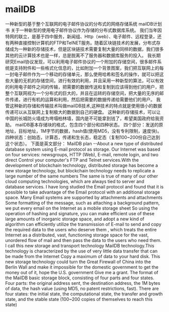 # mailDB
一种新型的基于整个互联网的电子邮件协议的分布式的网络存储系统
mailDB计划书
关于一种新型的使用电子邮件协议作为存储的分布式数据库系统。
我们当年因特网的联立，是基于四中服务，新闻组、Http（web）、电子邮件、远程登录，还有两种直接控制计算机的FTP和TelNET服务。随着区块链技术的发展，分布式存储成为一种新的存储技术，但是区块链技术需要复制大量的同样的数据，我们很多其他的云计算技术也是一样，总是脱离不了服务器和数据库服务的投入。
我长期研究Email协议发现，可以利用电子邮件协议的一个附加的存储空间，很多邮件系统是支持附件和一些格式化信息的，比如附加一个背景图案，我们把互联网上的每一封电子邮件作为一个移动的存储单元，那么使用哈希和签名的操作，就可以把这些大量的无机的存储空间，进行有效的利用，并且采用一种新型的算法，可以有效的利用电子邮件之间的传输，把需要的数据传送和复制到应该得到他们的用户，把整个互联网视为一个分布式的巨大的，并且在运转的存储空间，把大量的无序的邮件传递，进行有机的运算和利用，然后把需要的数据传递给需要他们的用户。
我管这种新的存储和传输技术叫做mailDB技术,这种技术的特点就是使用很小的数据传递可以从互联网上复制极大的数据到自己的硬盘。
这种新的存储技术，可以让中国的长城防火墙成为垮塌柏林墙，国内是不可能拿到钱了，希望美国政府给我资助。
mailDB基本存储块的格式，包含四个部分和四种状态。
四个部分：发送的原地址，目标地址，1M字节的数据，hash值(使用MD5，没有专利限制，速度快)。
四种状态：创始态，计算态，传递和生长态，稳定态（复制100~200份自己达到这个状态）。
下面是英文部分：
MailDB plan
--About a new type of distributed database system using E-mail protocol as storage.
Our Internet was based on four services: newsgroups, HTTP (Web), E-mail,
remote login, and two direct Control your computer's FTP and Telnet services.With
the development of blockchain technology, distributed storage has become a new
storage technology, but blockchain technology needs to replicate a large number
of the same numbers The same is true of many of our other cloud computing
technologies, which are always tied to server and database services.
I have long studied the Email protocol and found that it is possible to take
advantage of the Email protocol with an additional storage space. Many Email
systems are supported by attachments and attachments Some formatting of the
message, such as attaching a background pattern, we put every email on the
Internet as a mobile storage sheet So using the operation of hashing and signature,
you can make efficient use of these large amounts of inorganic storage space, and
adopt a new kind of algorithm can efficiently utilize the transmission of E-mail to
send and copy the required data to the users who deserve them , which treats the
entire Internet as a distributed, vast, functioning storage space for the vast,
unordered flow of mail and then pass the data to the users who need them.
I call this new storage and transport technology MailDB technology.This
technology is characterized by the use of very little data transfer that can be made
from the Internet Copy a maximum of data to your hard disk.
This new storage technology could turn the Great Firewall of China into the Berlin
Wall and make it impossible for the domestic government to get the money out of it,
hope the U.S. government Give me a grant.
The format of the MailDB basic storage block, consisting of four parts and four
states.
Four parts: the original address sent, the destination address, the 1M bytes of data,
the hash value (using MD5, no patent restrictions, fast).
There are four states: the initial state, the computational state, the transfer and
growth state, and the stable state (100~200 copies of themselves to reach this
state)
